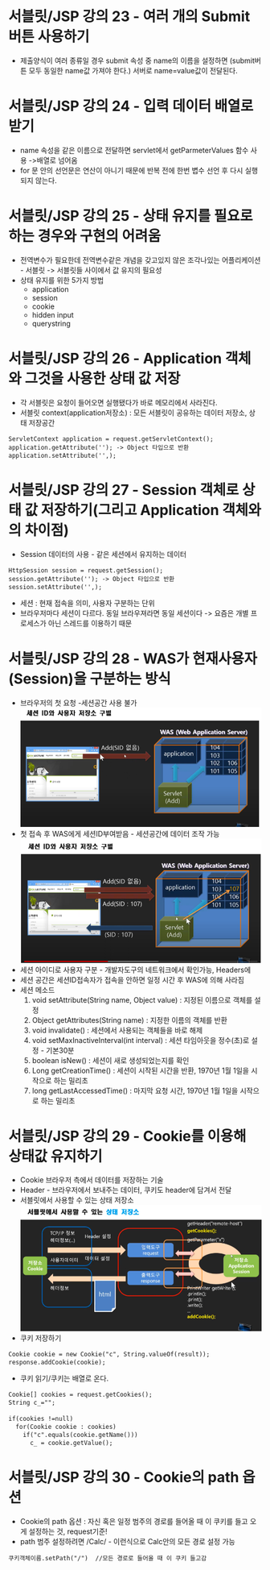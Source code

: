 # 서블릿/JSP 강의 23 - 여러 개의 Submit 버튼 사용하기
* 제출양식이 여러 종류일 경우 submit 속성 중 name의 이름을 설정하면 (submit버튼 모두 동일한 name값 가져야 한다.) 서버로 name=value값이 전달된다.

# 서블릿/JSP 강의 24 - 입력 데이터 배열로 받기
* name 속성을 같은 이름으로 전달하면 servlet에서 getParmeterValues 함수 사용 ->배열로 넘어옴
* for 문 안의 선언문은 연산이 아니기 때문에 반복 전에 한번 볍수 선언 후 다시 실행되지 않는다.

# 서블릿/JSP 강의 25 - 상태 유지를 필요로 하는 경우와 구현의 어려움
* 전역변수가 필요한데 전역변수같은 개념을 갖고있지 않은 조각나있는 어플리케이션 - 서블릿 -> 서블릿들 사이에서 값 유지의 필요성
* 상태 유지를 위한 5가지 방법
   * application
   * session
   * cookie
   * hidden input
   * querystring

# 서블릿/JSP 강의 26 - Application 객체와 그것을 사용한 상태 값 저장
* 각 서블릿은 요청이 들어오면 실행됐다가 바로 메모리에서 사라진다.
* 서블릿 context(application저장소) : 모든 서블릿이 공유하는 데이터 저장소, 상태 저장공간
```
ServletContext application = request.getServletContext();
application.getAttribute(''); -> Object 타입으로 반환
application.setAttribute('',);
```

# 서블릿/JSP 강의 27 - Session 객체로 상태 값 저장하기(그리고 Application 객체와의 차이점)
* Session 데이터의 사용 - 같은 세션에서 유지하는 데이터
```
HttpSession session = request.getSession();
session.getAttribute(''); -> Object 타입으로 반환
session.setAttribute('',);
```
* 세션 : 현재 접속을 의미, 사용자 구분하는 단위
* 브라우저마다 세션이 다르다. 동일 브라우져라면 동일 세션이다 -> 요즘은 개별 프로세스가 아닌 스레드를 이용하기 때문

# 서블릿/JSP 강의 28 - WAS가 현재사용자(Session)을 구분하는 방식
* 브라우저의 첫 요청 -세션공간 사용 불가
![Servlet28_1.png](./img/Servlet28_1.png)
* 첫 접속 후 WAS에게 세션ID부여받음 - 세션공간에 데이터 조작 가능
![Servlet28_2.png](./img/Servlet28_2.png)
* 세션 아이디로 사용자 구분 - 개발자도구의 네트워크에서 확인가능, Headers에 
* 세션 공간은 세션ID접속자가 접속을 안하면 일정 시간 후 WAS에 의해 사라짐
* 세션 메소드
   1. void setAttribute(String name, Object value) : 지정된 이름으로 객체를 설정
   2. Object getAttributes(String name) : 지정한 이름의 객체를 반환
   3. void invalidate() : 세션에서 사용되는 객체들을 바로 해제
   4. void setMaxInactiveInterval(int interval) : 세션 타임아웃을 정수(초)로 설정 - 기본30분
   5. boolean isNew() : 세션이 새로 생성되었는지를 확인
   6. Long getCreationTime() : 세션이 시작된 시간을 반환, 1970년 1월 1일을 시작으로 하는 밀리초
   7. long getLastAccessedTime() : 마지막 요청 시간, 1970년 1월 1일을 시작으로 하는 밀리초 

# 서블릿/JSP 강의 29 - Cookie를 이용해 상태값 유지하기
* Cookie 브라우저 측에서 데이터를 저장하는 기술
* Header - 브라우저에서 보내주는 데이터, 쿠키도 header에 담겨서 전달
* 서블릿에서 사용할 수 있는 상태 저장소
![Servlet29_1.png](./img/Servlet29_1.png)
* 쿠키 저장하기
```
Cookie cookie = new Cookie("c", String.valueOf(result));
response.addCookie(cookie);
```
* 쿠키 읽기/쿠키는 배열로 온다.
```
Cookie[] cookies = request.getCookies();
String c_="";

if(cookies !=null)
  for(Cookie cookie : cookies)
    if("c".equals(cookie.getName()))
      c_ = cookie.getValue();
```

# 서블릿/JSP 강의 30 - Cookie의 path 옵션
*  Cookie의 path 옵션 : 자신 혹은 일정 범주의 경로를 들어올 때 이 쿠키를 들고 오게 설정하는 것, request기준!
*  path 범주 설정하려면 /Calc/   - 이런식으로 Calc안의 모든 경로 설정 가능
```
쿠키객체이름.setPath("/")  //모든 경로로 들어올 때 이 쿠키 들고감
```
